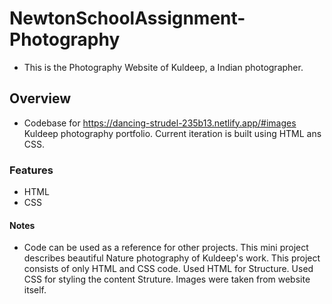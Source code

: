 # NewtonSchoolAssignment-Photography

- This is the Photography Website of Kuldeep, a Indian photographer.

## Overview

- Codebase for https://dancing-strudel-235b13.netlify.app/#images Kuldeep photography portfolio. Current iteration is built using HTML ans CSS.

### Features

- HTML
- CSS

#### Notes

- Code can be used as a reference for other projects. This mini project describes beautiful Nature photography of Kuldeep's work. This project consists of only HTML and CSS code. Used HTML for Structure. Used CSS for styling the content Struture. Images were taken from website itself.
